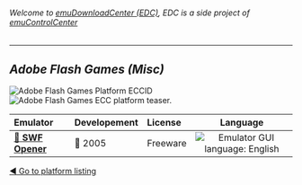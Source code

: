 ###### Welcome to [emuDownloadCenter (EDC)](https://github.com/PhoenixInteractiveNL/emuDownloadCenter/wiki/), EDC is a side project of [emuControlCenter](https://github.com/PhoenixInteractiveNL/emuControlCenter/wiki/)
***
## _Adobe Flash Games (Misc)_
![](https://raw.githubusercontent.com/wiki/PhoenixInteractiveNL/emuDownloadCenter/images_platform/ecc_flash_cell.png "Adobe Flash Games Platform ECCID")
![](https://raw.githubusercontent.com/wiki/PhoenixInteractiveNL/emuDownloadCenter/images_platform/ecc_flash_teaser.png "Adobe Flash Games ECC platform teaser.")

| Emulator | Developement | License | Language |
|:---------|:-------------|:--------|:--------:|
| [:file_folder: **SWF Opener**](https://github.com/PhoenixInteractiveNL/emuDownloadCenter/wiki/Emulator-swfopener#menu) | :red_circle: 2005 | Freeware | ![](https://raw.githubusercontent.com/wiki/PhoenixInteractiveNL/emuDownloadCenter/images_flags/icon_flag_EN_24.png "Emulator GUI language: English") |

[:arrow_backward: Go to platform listing](https://github.com/PhoenixInteractiveNL/emuDownloadCenter/wiki/EDC-Platform-List)
